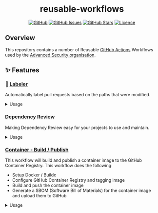<div align="center">
<h1>reusable-workflows</h1>

[![GitHub](https://img.shields.io/badge/github-%23121011.svg?style=for-the-badge&logo=github&logoColor=white)][github]
[![GitHub Issues](https://img.shields.io/github/issues/advanced-security/reusable-workflows?style=for-the-badge)][github-issues]
[![GitHub Stars](https://img.shields.io/github/stars/advanced-security/reusable-workflows?style=for-the-badge)][github]
[![Licence](https://img.shields.io/github/license/Ileriayo/markdown-badges?style=for-the-badge)][license]

</div>

## Overview

This repository contains a number of Reusable [GitHub Actions][github-actions] Workflows used by the [Advanced Security organisation][advanced-security-org].

## ✨ Features

### :construction: [Labeler][workflow-labeler]

Automatically label pull requests based on the paths that were modified.

<details>
<summary>Usage</summary>

**Simple:**

```yaml
uses: advanced-security/reusable-workflows/.github/workflows/labeler.yml@main
secrets: inherit
```

</details>

### [Dependency Review][workflow-dependency-review]

Making Dependency Review easy for your projects to use and maintain.

<details>
<summary>Usage</summary>

**Simple:**

```yaml
uses: advanced-security/reusable-workflows/.github/workflows/dependency-review.yml@main
secrets: inherit
```

</details>

### [Container - Build / Publish][workflow-python-build]

This workflow will build and publish a container image to the GitHub Container Registry.
This workflow does the following:

- Setup Docker / Buildx
- Configure GitHub Container Registry and tagging image
- Build and push the container image
- Generate a SBOM (Software Bill of Materials) for the container image and upload them to GitHub

<details>
<summary>Usage</summary>

**Simple:**

```yaml
uses: advanced-security/reusable-workflows/.github/workflows/container.yml@main
secrets: inherit
with:
  # This is used for tagging the container image.
  # It will automatically also set `latest` / `main` + major version `v1` tags.
  semver: v1.0.0
```

**With Settings:**

```yaml
uses: advanced-security/reusable-workflows/.github/workflows/container.yml@main
secrets: inherit
with:
  # This is used for tagging the container image
  semver: v1.0.0
  # Select the Dockerfile to use
  container-file: Dockerfile     # Defaults to `Dockerfile`
```

### [Markdown - Linting][workflow-markdown-lint]

Lint markdown files in your repository.

<details>
<summary>Usage</summary>

**Simple:**

```yaml
uses: advanced-security/reusable-workflows/.github/workflows/markdown-lint.yml@main
secrets: inherit
```

</details>

### [Python - Build][workflow-python-build]

Help to build, test, and lint Python projects.

<details>
<summary>Usage</summary>

The Action will try to determine how to install, build, test, and lint your project.

**Simple:**

```yaml
uses: advanced-security/reusable-workflows/.github/workflows/python-build.yml@main
```

**With Settings:**

```yaml
uses: advanced-security/reusable-workflows/.github/workflows/python-build.yml@main
with:
  install: true  # Install dependencies (default is true)
  build: false   # Build the project
  test: false    # Run tests
  lint: false    # Run linter

```

</details>


## Maintainers / Contributors

- [@GeekMasher](https://github.com/GeekMasher) - Author / Core Maintainer

## Support

Please create [GitHub Issues][github-issues] if there are bugs or feature requests.

## License

This project is licensed under the terms of the MIT open source license.
Please refer to [MIT][license] for the full terms.

<!-- Resources -->
[github]: https://github.com/advanced-security/reusable-workflows
[github-issues]: https://github.com/advanced-security/reusable-workflows/issues
[advanced-security-org]: https://github.com/advanced-security
[github-actions]: https://docs.github.com/en/enterprise-cloud@latest/actions
[license]: ./LICENSE

[workflow-dependency-review]: ./.github/workflows/dependency-review.yml
[workflow-markdown-lint]: ./.github/workflows/markdown-lint.yml
[workflow-python-build]: ./.github/workflows/python-build.yml
[workflow-labeler]: ./.github/workflows/labeler.yml
